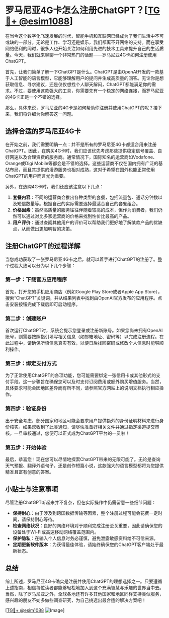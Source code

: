 # 罗马尼亚4G卡怎么注册ChatGPT？[[TG💪+ @esim1088](https://t.me/s/esim1088)]

在当今这个数字化飞速发展的时代，智能手机和互联网已经成为了我们生活中不可或缺的一部分。无论是工作、学习还是娱乐，我们都离不开网络的支持。而在享受网络便利的同时，很多人也开始关注如何利用先进的技术工具来提升自己的生活质量。今天，我们就来聊聊一个非常热门的话题——罗马尼亚4G卡如何注册使用ChatGPT。

首先，让我们简单了解一下ChatGPT是什么。ChatGPT是由OpenAI开发的一款基于人工智能的语言模型，它能够理解用户的提问并生成高质量的回答。无论你是想获取信息、寻求建议，还是仅仅想找个人聊天解闷，ChatGPT都能满足你的需求。不过，要使用这款强大的工具，你需要先有一个稳定的网络连接，而罗马尼亚的4G卡正是一个不错的选择。

那么，具体来说，罗马尼亚的4G卡是如何帮助你注册并使用ChatGPT的呢？接下来，我们将详细为你解答这一问题。

## 选择合适的罗马尼亚4G卡

在开始之前，我们需要明确一点：并不是所有的罗马尼亚4G卡都适合用来注册ChatGPT。因此，在购买4G卡时，我们应该优先考虑那些提供稳定信号覆盖、良好网速以及合理资费的服务商。通常情况下，国际知名的运营商如Vodafone、Orange或Digi Mobile等都会是不错的选择。这些运营商不仅在国内拥有广泛的基站布局，而且其提供的漫游服务也相对成熟，这对于希望在国外也能正常使用ChatGPT的用户而言尤为重要。

另外，在选购4G卡时，我们还应该注意以下几点：

1. **套餐内容**：不同的运营商会推出各种类型的套餐，包括流量包、通话分钟数以及短信数量等。根据自己的实际需要选择最适合自己的套餐组合。
2. **价格因素**：虽然高质量的服务往往伴随着较高的成本，但作为消费者，我们仍然可以通过对比多家运营商的价格来找到性价比最高的产品。
3. **用户评价**：通过查阅其他用户的评价可以帮助我们更好地了解某款产品的优缺点，从而做出更加明智的决策。

## 注册ChatGPT的过程详解

当您成功获取了一张罗马尼亚4G卡之后，就可以着手进行ChatGPT的注册了。整个过程大致可以分为以下几个步骤：

### 第一步：下载官方应用程序

首先，打开您的手机应用商店（例如Google Play Store或者Apple App Store），搜索“ChatGPT”关键词，并从结果列表中找到由OpenAI官方发布的应用程序。点击安装按钮完成下载后即可启动程序。

### 第二步：创建账户

首次运行ChatGPT时，系统会提示您登录或注册新账号。如果您尚未拥有OpenAI账号，则需要按照指引填写相关信息（如邮箱地址、密码等）以完成注册流程。在此过程中，请确保所填信息真实有效，以便日后找回密码或修改个人信息时能够顺利操作。

### 第三步：绑定支付方式

为了正常使用ChatGPT的各项功能，您可能需要绑定一张信用卡或其他形式的支付手段。这一步骤旨在确保您可以及时支付订阅费用或额外购买增值服务。当然，具体要求可能会因地区差异而有所不同，请参照官方网站上的说明文档执行相应操作。

### 第四步：验证身份

出于安全考虑，部分国家和地区可能会要求用户提供额外的身份证明材料来进行身份核实。如果您收到了此类通知，请尽快准备好相关文件并通过指定渠道提交审核。一旦审核通过，您便可以正式成为ChatGPT平台的一员啦！

### 第五步：开始体验

最后，恭喜您！现在您可以尽情地探索ChatGPT带来的无限可能了。无论是查询天气预报、翻译外语句子，还是创作短篇小说，这款强大的语言模型都将为您提供精准且富有创意的答案。

## 小贴士与注意事项

尽管注册ChatGPT听起来并不复杂，但在实际操作中仍需留意一些细节问题：

- **保持耐心**：由于涉及到跨国数据传输等因素，整个注册过程可能会花费一定时间，请保持耐心等待。
- **检查网络状况**：良好的网络环境对于顺利完成注册至关重要，因此请确保您的设备处于Wi-Fi或高速移动网络覆盖范围内。
- **保护隐私**：在输入个人信息时务必谨慎，避免泄露敏感资料给不可信来源。
- **定期更新软件版本**：为获得最佳体验，请始终确保您的ChatGPT客户端处于最新状态。

## 总结

综上所述，罗马尼亚4G卡确实是注册并使用ChatGPT的理想选择之一。只要遵循上述指南，相信每位读者都能够轻松地加入到这个充满智慧与乐趣的世界当中去。当然，除了罗马尼亚之外，全球各地还有许多其他国家和地区同样支持类似服务，感兴趣的朋友不妨多做些调查研究，为自己挑选出最合适的解决方案吧！

[[TG💪+ @esim1088](https://t.me/s/esim1088) ![Image](https://i.postimg.cc/4NQfJmqS/Snipaste-2025-05-13-00-14-12.png)]